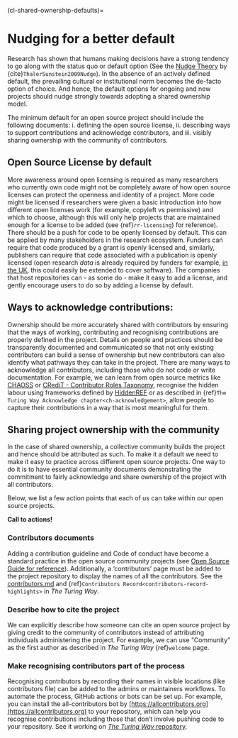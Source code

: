(cl-shared-ownership-defaults)=
# Nudging for a better default

Research has shown that humans making decisions have a strong tendency to go along with the status quo or default option (See the [Nudge Theory](https://www.imperial.ac.uk/nudgeomics/about/what-is-nudge-theory/) by {cite}`ThalerSunstein2009Nudge`).
In the absence of an actively defined default, the prevailing cultural or institutional norm becomes the de-facto option of choice.
And hence, the default options for ongoing and new projects should nudge strongly towards adopting a shared ownership model.

The minimum default for an open source project should include the following documents:
i. defining the open source license,
ii. describing ways to support contributions and acknowledge contributors, and
iii. visibly sharing ownership with the community of contributors.

## Open Source License by default

More awareness around open licensing is required as many researchers who currently own code might not be completely aware of how open source licenses can protect the openness and identity of a project.
More code might be licensed if researchers were given a basic introduction into how different open licenses work (for example, copyleft vs permissive) and which to choose, although this will only help projects that are maintained enough for a license to be added (see {ref}`rr-licensing`) for reference).
There should be a push for code to be openly licensed by default.
This can be applied by many stakeholders in the research ecosystem. Funders can require that code produced by a grant is openly licensed and, similarly, publishers can require that code associated with a publication is openly licensed (open research _data_ is already required by funders for example, [in the UK](https://www.ukri.org/about-us/policies-standards-and-data/good-research-resource-hub/open-research/), this could easily be extended to cover software).
The companies that host repositories can - as some do - make it easy to add a license, and gently encourage users to do so by adding a license by default.

## Ways to acknowledge contributions:

Ownership should be more accurately shared with contributors by ensuring that the ways of working, contributing and recognising contributions are properly defined in the project.
Details on people and practices should be transparently documented and communicated so that not only existing contributors can build a sense of ownership but new contributors can also identify what pathways they can take in the project.
There are many ways to acknowledge all contributors, including those who do not code or write documentation.
For example, we can learn from open source metrics like [CHAOSS](https://chaoss.community/) or [CRediT - Contributor Roles Taxonomy](https://casrai.org/credit/), recognise the hidden labour using frameworks defined by [HiddenREF](https://hidden-ref.org/) or as described in {ref}`The Turing Way Acknowledge chapter<ch-acknowledgement>`, allow people to capture their contributions in a way that is most meaningful for them.

## Sharing project ownership with the community

In the case of shared ownership, a collective community builds the project and hence should be attributed as such.
To make it a default we need to make it easy to practice across different open source projects.
One way to do it is to have essential community documents demonstrating the commitment to fairly acknowledge and share ownership of the project with all contributors.

Below, we list a few action points that each of us can take within our open source projects.

**Call to actions!**

### Contributors documents

Adding a contribution guideline and Code of conduct have become a standard practice in the open source community projects (see [Open Source Guide for reference](https://opensource.guide/building-community/)).
Additionally, a ‘contributors’ page must be added to the project repository to display the names of all the contributors.
See the [contributors.md](https://github.com/alan-turing-institute/the-turing-way/blob/master/contributors.md) and {ref}`Contributors Record<contributors-record-highlights>` in _The Turing Way_.

### Describe how to cite the project

We can explicitly describe how someone can cite an open source project by giving credit to the community of contributors instead of attributing individuals administering the project.
For example, we can use “Community” as the first author as described in _The Turing Way_ {ref}`welcome` page.

### Make recognising contributors part of the process

Recognising contributors by recording their names in visible locations (like contributors file) can be added to the admins or maintainers workflows.
To automate the process, GitHub actions or bots can be set up.
For example, you can install the all-contributors bot by [https://allcontributors.org](https://allcontributors.org) to your repository, which can help you recognise contributions including those that don’t involve pushing code to your repository.
See it working on [_The Turing Way_ repository](https://github.com/alan-turing-institute/the-turing-way#contributors).
